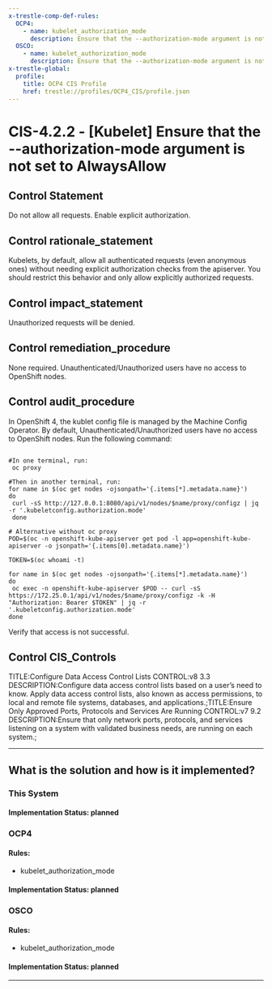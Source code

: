 ```yaml
---
x-trestle-comp-def-rules:
  OCP4:
    - name: kubelet_authorization_mode
      description: Ensure that the --authorization-mode argument is not set to AlwaysAllow
  OSCO:
    - name: kubelet_authorization_mode
      description: Ensure that the --authorization-mode argument is not set to AlwaysAllow
x-trestle-global:
  profile:
    title: OCP4 CIS Profile
    href: trestle://profiles/OCP4_CIS/profile.json
---
```


# CIS-4.2.2 - \[Kubelet\] Ensure that the --authorization-mode argument is not set to AlwaysAllow

## Control Statement

Do not allow all requests. Enable explicit authorization.

## Control rationale_statement

Kubelets, by default, allow all authenticated requests (even anonymous ones) without needing explicit authorization checks from the apiserver. You should restrict this behavior and only allow explicitly authorized requests.

## Control impact_statement

Unauthorized requests will be denied.

## Control remediation_procedure

None required. Unauthenticated/Unauthorized users have no access to OpenShift nodes.

## Control audit_procedure

In OpenShift 4, the kublet config file is managed by the Machine Config Operator. By default, Unauthenticated/Unauthorized users have no access to OpenShift nodes. Run the following command:

```

#In one terminal, run:
 oc proxy

#Then in another terminal, run:
for name in $(oc get nodes -ojsonpath='{.items[*].metadata.name}')
do 
 curl -sS http://127.0.0.1:8080/api/v1/nodes/$name/proxy/configz | jq -r '.kubeletconfig.authorization.mode'
 done

# Alternative without oc proxy
POD=$(oc -n openshift-kube-apiserver get pod -l app=openshift-kube-apiserver -o jsonpath='{.items[0].metadata.name}')

TOKEN=$(oc whoami -t)

for name in $(oc get nodes -ojsonpath='{.items[*].metadata.name}')
do
 oc exec -n openshift-kube-apiserver $POD -- curl -sS https://172.25.0.1/api/v1/nodes/$name/proxy/configz -k -H "Authorization: Bearer $TOKEN" | jq -r '.kubeletconfig.authorization.mode'
done
```

Verify that access is not successful.

## Control CIS_Controls

TITLE:Configure Data Access Control Lists CONTROL:v8 3.3 DESCRIPTION:Configure data access control lists based on a user’s need to know. Apply data access control lists, also known as access permissions, to local and remote file systems, databases, and applications.;TITLE:Ensure Only Approved Ports, Protocols and Services Are Running CONTROL:v7 9.2 DESCRIPTION:Ensure that only network ports, protocols, and services listening on a system with validated business needs, are running on each system.;

______________________________________________________________________

## What is the solution and how is it implemented?

<!-- For implementation status enter one of: implemented, partial, planned, alternative, not-applicable -->

<!-- Note that the list of rules under ### Rules: is read-only and changes will not be captured after assembly to JSON -->

### This System

<!-- Add implementation prose for the main This System component for control: CIS-4.2.2 -->

#### Implementation Status: planned

### OCP4

<!-- Add control implementation description here for control: CIS-4.2.2 -->

#### Rules:

  - kubelet_authorization_mode

#### Implementation Status: planned

### OSCO

<!-- Add control implementation description here for control: CIS-4.2.2 -->

#### Rules:

  - kubelet_authorization_mode

#### Implementation Status: planned

______________________________________________________________________
